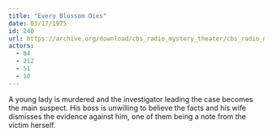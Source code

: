 ```yaml
---
title: "Every Blossom Dies"
date: 03/17/1975
id: 240
url: https://archive.org/download/cbs_radio_mystery_theater/cbs_radio_mystery_theater-0201-0250.zip/cbs_radio_mystery_theater-0201-0250%2Fcbsrmt_0240_every_blossom_dies.mp3
actors:
  - 84
  - 212
  - 51
  - 10
---
```

A young lady is murdered and the investigator leading the case becomes the main suspect. His boss is unwilling to believe the facts and his wife dismisses the evidence against him, one of them being a note from the victim herself.